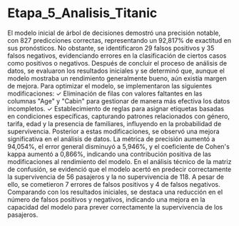 # Etapa_5_Analisis_Titanic

El modelo inicial de árbol de decisiones demostró una precisión notable, con 827 predicciones
correctas, representando un 92,817% de exactitud en sus pronósticos. No obstante, se identificaron 29
falsos positivos y 35 falsos negativos, evidenciando errores en la clasificación de ciertos casos como
positivos o negativos.
Después de concluir el proceso de análisis de datos, se evaluaron los resultados iniciales y se
determinó que, aunque el modelo mostraba un rendimiento generalmente bueno, aún existía margen de
mejora. Para optimizar el modelo, se implementaron las siguientes modificaciones:
✓ Eliminación de filas con valores faltantes en las columnas "Age" y "Cabin" para gestionar de
manera más efectiva los datos incompletos.
✓ Establecimiento de reglas para asignar etiquetas basadas en condiciones específicas, capturando
patrones relacionados con género, tarifa, edad y la presencia de familiares, influyendo en la
probabilidad de supervivencia.
Posterior a estas modificaciones, se observó una mejora significativa en el análisis de datos. La
métrica de precisión aumentó a 94,054%, el error general disminuyó a 5,946%, y el coeficiente de
Cohen's kappa aumentó a 0,866%, indicando una contribución positiva de las modificaciones al
rendimiento del modelo.
En el análisis técnico de la matriz de confusión, se evidenció que el modelo acertó en predecir
correctamente la supervivencia de 56 pasajeros y la no supervivencia de 118. A pesar de ello, se
cometieron 7 errores de falsos positivos y 4 de falsos negativos. Comparando con los resultados iniciales,
se destaca una reducción en el número de falsos positivos y negativos, indicando una mejora en la
capacidad del modelo para prever correctamente la supervivencia de los pasajeros.
